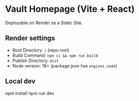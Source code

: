 # Vault Homepage (Vite + React)
Deployable on Render as a Static Site.

## Render settings
- Root Directory: `/` (repo root)
- Build Command: `npm ci && npm run build`
- Publish Directory: `dist`
- Node version: 18+ (package.json has `engines.node`)

## Local dev
npm install
npm run dev
